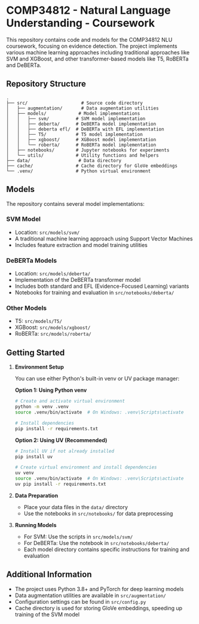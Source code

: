 # COMP34812 - Natural Language Understanding - Coursework

This repository contains code and models for the COMP34812 NLU coursework, focusing on evidence detection. The project implements various machine learning approaches including traditional approaches like SVM and XGBoost, and other transformer-based models like T5, RoBERTa and DeBERTa.

## Repository Structure

```
.
├── src/                    # Source code directory
│   ├── augmentation/       # Data augmentation utilities
│   ├── models/            # Model implementations
│   │   ├── svm/          # SVM model implementation
│   │   ├── deberta/      # DeBERTa model implementation
│   │   ├── deberta efl/  # DeBERTa with EFL implementation
│   │   ├── T5/           # T5 model implementation
│   │   ├── xgboost/      # XGBoost model implementation
│   │   └── roberta/      # RoBERTa model implementation
│   ├── notebooks/        # Jupyter notebooks for experiments
│   └── utils/            # Utility functions and helpers
├── data/                  # Data directory
├── cache/                # Cache directory for GloVe embeddings
└── .venv/                # Python virtual environment
```

## Models

The repository contains several model implementations:

### SVM Model

- Location: `src/models/svm/`
- A traditional machine learning approach using Support Vector Machines
- Includes feature extraction and model training utilities

### DeBERTa Models

- Location: `src/models/deberta/`
- Implementation of the DeBERTa transformer model
- Includes both standard and EFL (Evidence-Focused Learning) variants
- Notebooks for training and evaluation in `src/notebooks/deberta/`

### Other Models

- T5: `src/models/T5/`
- XGBoost: `src/models/xgboost/`
- RoBERTa: `src/models/roberta/`

## Getting Started

1. **Environment Setup**

   You can use either Python's built-in venv or UV package manager:

   **Option 1: Using Python venv**

   ```bash
   # Create and activate virtual environment
   python -m venv .venv
   source .venv/bin/activate  # On Windows: .venv\Scripts\activate

   # Install dependencies
   pip install -r requirements.txt
   ```

   **Option 2: Using UV (Recommended)**

   ```bash
   # Install UV if not already installed
   pip install uv

   # Create virtual environment and install dependencies
   uv venv
   source .venv/bin/activate  # On Windows: .venv\Scripts\activate
   uv pip install -r requirements.txt
   ```

2. **Data Preparation**

   - Place your data files in the `data/` directory
   - Use the notebooks in `src/notebooks/` for data preprocessing

3. **Running Models**
   - For SVM: Use the scripts in `src/models/svm/`
   - For DeBERTa: Use the notebook in `src/notebooks/deberta/`
   - Each model directory contains specific instructions for training and evaluation

## Additional Information

- The project uses Python 3.8+ and PyTorch for deep learning models
- Data augmentation utilities are available in `src/augmentation/`
- Configuration settings can be found in `src/config.py`
- Cache directory is used for storing GloVe embeddings, speeding up training of the SVM model
